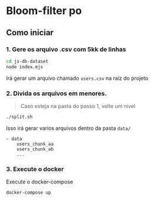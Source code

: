 # Bloom-filter po
## Como iniciar

### 1. Gere os arquivo .csv com 5kk de linhas
```sh
cd js-db-dataset
node index.mjs
```
Irá gerar um arquivo chamado `users.csv` na raiz do projeto

### 2. Divida os arquivos em menores.
> Caso esteja na pasta do passo 1, volte um nivel
```sh
./split.sh
```
Isso irá gerar varios arquivos dentro da pasta `data/`

```
- data
    users_chunk_aa
    users_chunk_ab
    ...
```

### 3. Execute o docker
Execute o docker-compose
```sh
docker-compose up
```
